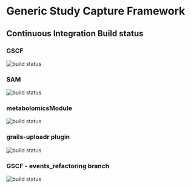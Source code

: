 Generic Study Capture Framework
====

## Continuous Integration Build status
### GSCF

![build status](http://old.jenkins.dbnp.org/jenkins/job/ci-gscf/badge/icon)

### SAM

![build status](http://old.jenkins.dbnp.org/jenkins/job/ci-sam/badge/icon)

### metabolomicsModule

![build status](http://old.jenkins.dbnp.org/jenkins/job/ci-metabolomicsModule/badge/icon)

### grails-uploadr plugin

![build status](http://jenkins.osx.eu/job/ci-uploadr/badge/icon)

### GSCF - events_refactoring branch

![build status](http://old.jenkins.dbnp.org/jenkins/job/ci2-gscf/badge/icon)

